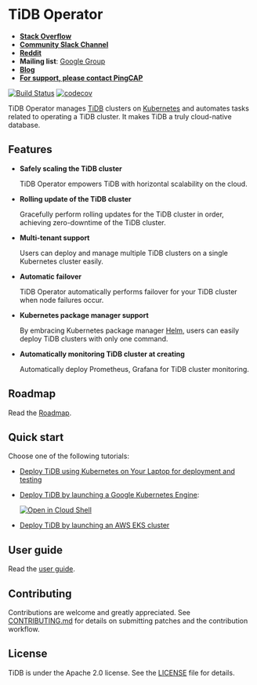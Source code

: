 # TiDB Operator

- [**Stack Overflow**](https://stackoverflow.com/questions/tagged/tidb)
- [**Community Slack Channel**](http://bit.ly/tidbslack)
- [**Reddit**](https://www.reddit.com/r/TiDB/)
- **Mailing list**: [Google Group](https://groups.google.com/forum/#!forum/tidb-user)
- [**Blog**](https://www.pingcap.com/blog/)
- [**For support, please contact PingCAP**](http://bit.ly/contact_us_via_github)

[![Build Status](https://internal.pingcap.net/idc-jenkins/job/operator_ghpr_e2e_test/badge/icon)](https://internal.pingcap.net/idc-jenkins/job/operator_ghpr_e2e_test)
[![codecov](https://codecov.io/gh/pingcap/tidb-operator/branch/master/graph/badge.svg)](https://codecov.io/gh/pingcap/tidb-operator)

TiDB Operator manages [TiDB](https://github.com/pingcap/tidb) clusters on [Kubernetes](https://kubernetes.io) and automates tasks related to operating a TiDB cluster. It makes TiDB a truly cloud-native database.

## Features

- __Safely scaling the TiDB cluster__

    TiDB Operator empowers TiDB with horizontal scalability on the cloud.

- __Rolling update of the TiDB cluster__

    Gracefully perform rolling updates for the TiDB cluster in order, achieving zero-downtime of the TiDB cluster.

- __Multi-tenant support__

    Users can deploy and manage multiple TiDB clusters on a single Kubernetes cluster easily.

- __Automatic failover__

    TiDB Operator automatically performs failover for your TiDB cluster when node failures occur.

- __Kubernetes package manager support__

    By embracing Kubernetes package manager [Helm](https://helm.sh), users can easily deploy TiDB clusters with only one command.

- __Automatically monitoring TiDB cluster at creating__

    Automatically deploy Prometheus, Grafana for TiDB cluster monitoring.

## Roadmap

Read the [Roadmap](./ROADMAP.md).

## Quick start

Choose one of the following tutorials:

* [Deploy TiDB using Kubernetes on Your Laptop for deployment and testing](./docs/local-dind-tutorial.md)

* [Deploy TiDB by launching a Google Kubernetes Engine](./docs/google-kubernetes-tutorial.md):

  [![Open in Cloud Shell](https://gstatic.com/cloudssh/images/open-btn.png)](https://console.cloud.google.com/cloudshell/open?git_repo=https://github.com/pingcap/tidb-operator&tutorial=docs/google-kubernetes-tutorial.md)

* [Deploy TiDB by launching an AWS EKS cluster](./docs/aws-eks-tutorial.md)

## User guide

Read the [user guide](./docs/user-guide.md).

## Contributing

Contributions are welcome and greatly appreciated. See [CONTRIBUTING.md](./docs/CONTRIBUTING.md) for details on submitting patches and the contribution workflow.

## License

TiDB is under the Apache 2.0 license. See the [LICENSE](./LICENSE) file for details.
